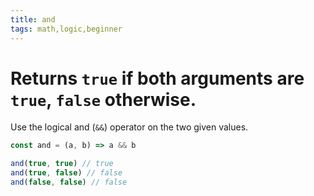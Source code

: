 ```yaml
---
title: and
tags: math,logic,beginner
---
```


# Returns `true` if both arguments are `true`, `false` otherwise.

Use the logical and (`&&`) operator on the two given values.

```js
const and = (a, b) => a && b
```

```js
and(true, true) // true
and(true, false) // false
and(false, false) // false
```
